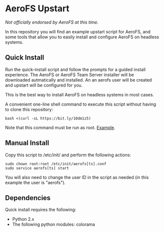 AeroFS Upstart
===

*Not officially endorsed by AeroFS at this time.*

In this repository you will find an example upstart script for AeroFS, and some
tools that allow you to easily install and configure AeroFS on headless systems.

Quick Install
---

Run the quick-install script and follow the prompts for a guided install
experience. The AeroFS or AeroFS Team Server installer will be downloaded
autmatically and installed. An an aerofs user will be created and upstart
will be configured for you.

This is the best way to install AeroFS on headless systems in most cases.

A convenient one-line shell command to execute this script without having to
clone this repository:

    bash <(curl -sL https://bit.ly/10dm1z5)

Note that this command must be run as root. [Example](./quick-install-example.md).

Manual Install
---

Copy this script to /etc/init/ and perform the following actions:

    sudo chown root:root /etc/init/aerofs[ts].conf
    sudo service aerofs[ts] start

You will also need to change the user ID in the script as needed (in this
example the user is "aerofs").

Dependencies
---

Quick install requires the following:

- Python 2.x
- The following python modules: colorama
